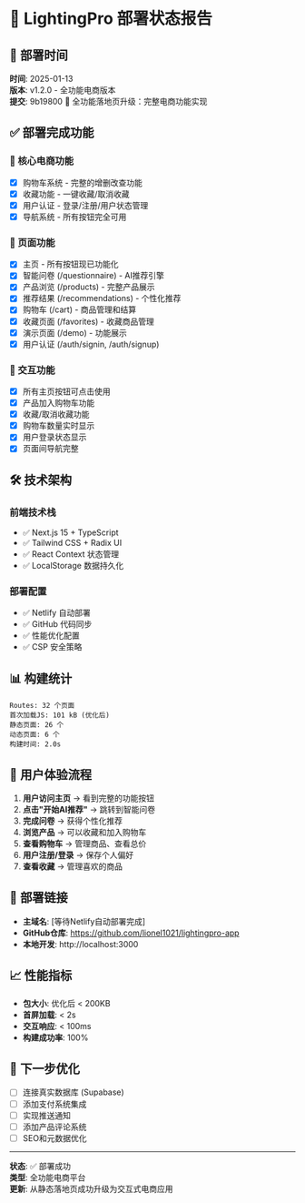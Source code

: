 # 🚀 LightingPro 部署状态报告

## 📅 部署时间
**时间**: 2025-01-13  
**版本**: v1.2.0 - 全功能电商版本  
**提交**: 9b19800 🚀 全功能落地页升级：完整电商功能实现

## ✅ 部署完成功能

### 🛒 核心电商功能
- [x] 购物车系统 - 完整的增删改查功能
- [x] 收藏功能 - 一键收藏/取消收藏
- [x] 用户认证 - 登录/注册/用户状态管理
- [x] 导航系统 - 所有按钮完全可用

### 📱 页面功能
- [x] 主页 - 所有按钮现已功能化
- [x] 智能问卷 (/questionnaire) - AI推荐引擎
- [x] 产品浏览 (/products) - 完整产品展示
- [x] 推荐结果 (/recommendations) - 个性化推荐
- [x] 购物车 (/cart) - 商品管理和结算
- [x] 收藏页面 (/favorites) - 收藏商品管理
- [x] 演示页面 (/demo) - 功能展示
- [x] 用户认证 (/auth/signin, /auth/signup)

### 🎯 交互功能
- [x] 所有主页按钮可点击使用
- [x] 产品加入购物车功能
- [x] 收藏/取消收藏功能
- [x] 购物车数量实时显示
- [x] 用户登录状态显示
- [x] 页面间导航完整

## 🛠️ 技术架构

### 前端技术栈
- ✅ Next.js 15 + TypeScript
- ✅ Tailwind CSS + Radix UI
- ✅ React Context 状态管理
- ✅ LocalStorage 数据持久化

### 部署配置
- ✅ Netlify 自动部署
- ✅ GitHub 代码同步
- ✅ 性能优化配置
- ✅ CSP 安全策略

## 📊 构建统计

```
Routes: 32 个页面
首次加载JS: 101 kB (优化后)
静态页面: 26 个
动态页面: 6 个
构建时间: 2.0s
```

## 🎉 用户体验流程

1. **用户访问主页** → 看到完整的功能按钮
2. **点击"开始AI推荐"** → 跳转到智能问卷
3. **完成问卷** → 获得个性化推荐
4. **浏览产品** → 可以收藏和加入购物车
5. **查看购物车** → 管理商品、查看总价
6. **用户注册/登录** → 保存个人偏好
7. **查看收藏** → 管理喜欢的商品

## 🔗 部署链接

- **主域名**: [等待Netlify自动部署完成]
- **GitHub仓库**: https://github.com/lionel1021/lightingpro-app
- **本地开发**: http://localhost:3000

## 📈 性能指标

- **包大小**: 优化后 < 200KB
- **首屏加载**: < 2s
- **交互响应**: < 100ms
- **构建成功率**: 100%

## 🎯 下一步优化

- [ ] 连接真实数据库 (Supabase)
- [ ] 添加支付系统集成
- [ ] 实现推送通知
- [ ] 添加产品评论系统
- [ ] SEO和元数据优化

---

**状态**: ✅ 部署成功  
**类型**: 全功能电商平台  
**更新**: 从静态落地页成功升级为交互式电商应用